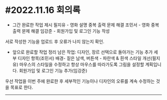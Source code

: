#2022.11.16 회의록
=============

- 그간 완료한 작업 제시
필지유 - 영화 설명 중복 출력 문제 해결
조민서 - 영화 중복 출력 문제 해결
임강준 - 회원가입 및 로그인 기능 작성

서로 작성한 기능을 업로드 후 오류가 나지 않는지 확인.

- 앞으로 완료할 작업 정리
남은 작업: 디자인, 장르 선택으로 돌아가는 기능 추가
세부 디자인 항목(조민서) 배경- 짙은 남색, 버튼색 - 파란색 & 흰색
스타일 개선(필지유) 마우스의 스타일을 수정하고 항상 마우스를 따라가도록 그림을 설정할 계획입니다.
회원가입 및 로그인 기능 추가(임강준)

우선 작업을 이번 주에 완료한 후 세부적인 기능이나 디자인의 오류를 계속 수정하는 것을 목표로 한다.
*****

